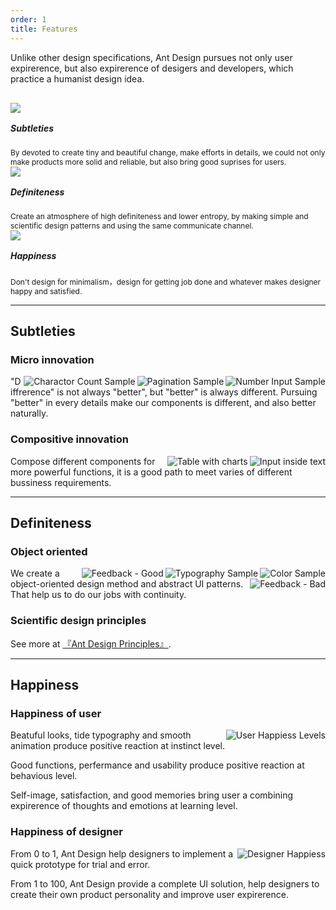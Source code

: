 ```yaml
---
order: 1
title: Features
---
```


Unlike other design specifications, Ant Design pursues not only user expirerence, but also expirerence of desigers and developers, which practice a humanist design idea.

<div style="margin-left:-40px;margin-right:-40px;overflow:hidden;margin-top:30px;">
  <div class="ant-col-8 features">
    <img src="https://os.alipayobjects.com/rmsportal/OVirOHTeAdzDBuQ.png">
    <h5>Subtleties</h5>
    <div>By devoted to create tiny and beautiful change, make efforts in details, we could not only make products more solid and reliable, but also bring good suprises for users.</div>
  </div>
  <div class="ant-col-8 features">
    <img src="https://os.alipayobjects.com/rmsportal/iJbUiLYpuPBXUhV.png">
    <h5>Definiteness</h5>
    <div>Create an atmosphere of high definiteness and lower entropy, by making simple and scientific design patterns and using the same communicate channel.</div>
  </div>
  <div class="ant-col-8 features">
    <img src="https://os.alipayobjects.com/rmsportal/uSOjjlCRjRIhtIY.png">
    <h5>Happiness</h5>
    <div>Don't design for minimalism，design for getting job done and whatever makes designer happy and satisfied.</div>
  </div>
</div>

<style>
.features {
  padding: 0 40px;
  font-size: 12px;
}
.features h5 {
  font-size: 14px;
  margin-top: 16px;
}
@media only screen and (min-width: 320px) and (max-width: 767px) {
  .features {
    width: 100%;
    text-align: center;
    margin-bottom: 20px;;
  }
  .features img {
    width: 80%;
  }
}
</style>

---

## Subtleties

### Micro innovation

<img class="preview-img" align="right" alt="Number Input Sample" description="Clickable area zoom out when hovering" src="https://os.alipayobjects.com/rmsportal/GGXdyrOtvUtOKXe.png">

<img class="preview-img" align="right" alt="Pagination Sample" description="Click the ellipsis to switch multiple pager" src="https://os.alipayobjects.com/rmsportal/UEYPnVhQsOjytSa.png">

<img class="preview-img" align="right" alt="Charactor Count Sample" description="Make overflow text with color and underline instantly." src="https://os.alipayobjects.com/rmsportal/JxzQIRfMCtMjuaH.png">

"Diffrerence" is not always "better", but "better" is always different. Pursuing "better" in every details make our components is different, and also better naturally.

### Compositive innovation

<img class="preview-img" align="right" alt="Input inside text" description="Compose tag, input and text to help people understand what data need to input" src="https://os.alipayobjects.com/rmsportal/RGFMJRSgCAVCKOl.png">

<img class="preview-img" align="right" alt="Table with charts" description="Compose Table and Chart" src="https://os.alipayobjects.com/rmsportal/hjHOMRIbvIUUBXS.png">

Compose different components for more powerful functions, it is a good path to meet varies of different bussiness requirements.

---

## Definiteness

### Object oriented

<img class="preview-img" align="right" alt="Color Sample" description="Generate status colors via tint/shade functions from a original primary color" src="https://os.alipayobjects.com/rmsportal/MqsXoBBSDmoEDqn.png">

<img class="preview-img" align="right" alt="Typography Sample" description="Following『intimacy』principle, get the distance by a specified n value" src="https://os.alipayobjects.com/rmsportal/WNEbRORxzEvvFKy.png">

<img class="preview-img no-padding good" align="right" alt="Feedback - Good" description="Unify and simpcify the button text to same text like `Ok` or `Actions` in all situations, improve designers expirerence by sacrifice a little user expirerence." src="https://os.alipayobjects.com/rmsportal/rtbYGKfPOpWRJID.png">

<img class="preview-img no-padding bad" align="right" alt="Feedback - Bad" description="It is better for this certain situation but a disaster for text maintainers. It is very easy to make typo mistakes cause text are different and unpredicable in every pages." src="https://os.alipayobjects.com/rmsportal/OWLtvGCGmqawyPt.png">

We create a object-oriented design method and abstract UI patterns. That help us to do our jobs with continuity.

### Scientific design principles

See more at [『Ant Design Principles』](/docs/spec/proximity).

---

## Happiness

### Happiness of user

<img class="preview-img no-padding" align="right" alt="User Happiess Levels" description="Please read <em>Emotional Design 3</em> for more infomation." src="https://os.alipayobjects.com/rmsportal/sBjNEGgHEpNfqTs.png">

Beatuful looks, tide typography and smooth animation produce positive reaction at instinct level.

Good functions, perfermance and usability produce positive reaction at behavious level.

Self-image, satisfaction, and good memories bring user a combining expirerence of thoughts and emotions at learning level.

### Happiness of designer

<img class="preview-img no-padding" align="right" alt="Designer Happiess" description="Ant Design can not guarantee the success of products, but try to help those products <strong>successed correctly</strong> or <strong>failed correctly</strong>." src="https://os.alipayobjects.com/rmsportal/eMcdBWuZxRbvlvW.png">

From 0 to 1, Ant Design help designers to implement a quick prototype for trial and error.

From 1 to 100, Ant Design provide a complete UI solution, help designers to create their own product personality and improve user expirerence.

